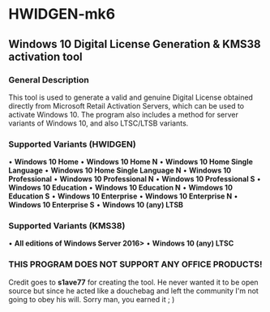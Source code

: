 # HWIDGEN-mk6

## Windows 10 Digital License Generation & KMS38 activation tool

### General Description

This tool is used to generate a valid and genuine Digital License obtained directly from Microsoft Retail Activation Servers, which can be used to activate Windows 10.
The program also includes a method for server variants of Windows 10, and also LTSC/LTSB variants.

### Supported Variants (HWIDGEN)

• **Windows 10 Home**
• **Windows 10 Home N**
• **Windows 10 Home Single Language**
• **Windows 10 Home Single Language N**
• **Windows 10 Professional**
• **Windows 10 Professional N**
• **Windows 10 Professional S**
• **Windows 10 Education**
• **Windows 10 Education N**
• **Wimdows 10 Education S**
• **Windows 10 Enterprise**
• **Windows 10 Enterprise N**
• **Windows 10 Enterprise S**
• **Windows 10 (any) LTSB**

### Supported Variants (KMS38)

• **All editions of Windows Server 2016>**
• **Windows 10 (any) LTSC**

### THIS PROGRAM DOES NOT SUPPORT ANY OFFICE PRODUCTS!

Credit goes to **s1ave77** for creating the tool. He never wanted it to be open source but since he acted like a douchebag and left the community I'm not going to obey his will. Sorry man, you earned it ; )




